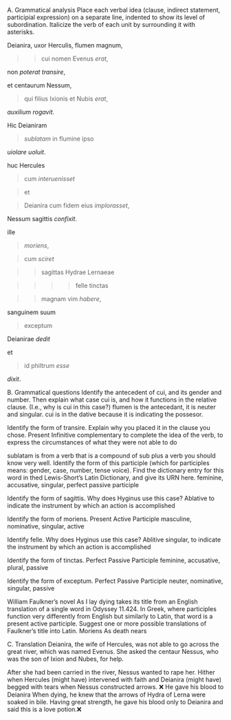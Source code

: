 A. Grammatical analysis
Place each verbal idea (clause, indirect statement, participial expression) on a separate line, indented to show its level of subordination. Italicize the verb of each unit by surrounding it with asterisks.

Deianira, uxor Herculis, flumen magnum, 

>>cui nomen Evenus *erat*, 

non *poterat* *transire*, 

et centaurum Nessum, 

>qui filius Ixionis et Nubis *erat*, 

*auxilium* *rogavit*. 

Hic Deianiram 

>*sublatam*  in flumine ipso 

*uiolare* *uoluit*. 

huc Hercules 

>cum *interuenisset* 

>et 

>Deianira cum fidem eius *implorasset*, 

Nessum sagittis *confixit*.

ille 

>*moriens*, 

>cum *sciret* 

>>sagittas Hydrae Lernaeae 

>>>>felle tinctas 

>>magnam vim *habere*, 

sanguinem suum 

>exceptum 

Deianirae *dedit* 

et 

>id philtrum *esse* 

*dixit*.

B. Grammatical questions
Identify the antecedent of cui, and its gender and number. Then explain what case cui is, and how it functions in the relative clause. (I.e., why is cui in this case?) flumen is the antecedant, it is neuter and singular. cui is in the dative because it is indicating the possesor.

Identify the form of transire. Explain why you placed it in the clause you chose. Present Infinitive complementary to complete the idea of the verb, to express the circumstances of what they were not able to do

sublatam is from a verb that is a compound of sub plus a verb you should know very well. Identify the form of this participle (which for participles means: gender, case, number, tense voice). Find the dictionary entry for this word in thed Lewis-Short’s Latin Dictionary, and give its URN here. feminine, accusative, singular, perfect passive participle

Identify the form of sagittis. Why does Hyginus use this case? Ablative to indicate the instrument by which an action is accomplished

Identify the form of moriens. Present Active Participle masculine, nominative, singular, active

Identify felle. Why does Hyginus use this case? Ablitive singular, to indicate the instrument by which an action is accomplished

Identify the form of tinctas. Perfect Passive Participle feminine, accusative, plural, passive 

Identify the form of exceptum. Perfect Passive Participle neuter, nominative, singular, passive

William Faulkner’s novel As I lay dying takes its title from an English translation of a single word in Odyssey 11.424. In Greek, where participles function very differently from English but similarly to Latin, that word is a present active participle. Suggest one or more possible translations of Faulkner’s title into Latin. Moriens As death nears

C. Translation 
Deianira, the wife of Hercules, was not able to go across the great river, which was named Evenus. She asked the centaur Nessus, who was the son of Ixion and Nubes, for help.

After she had been carried in the river, Nessus wanted to rape her.
Hither when Hercules (might have) intervened with faith and Deianira (might have) begged with tears when Nessus constructed arrows. ❌
He gave his blood to Deianira
When dying, he knew that the arrows of Hydra of Lerna were soaked in bile. Having great strength, he gave his blood only to Deianira and said this is a love potion.❌
